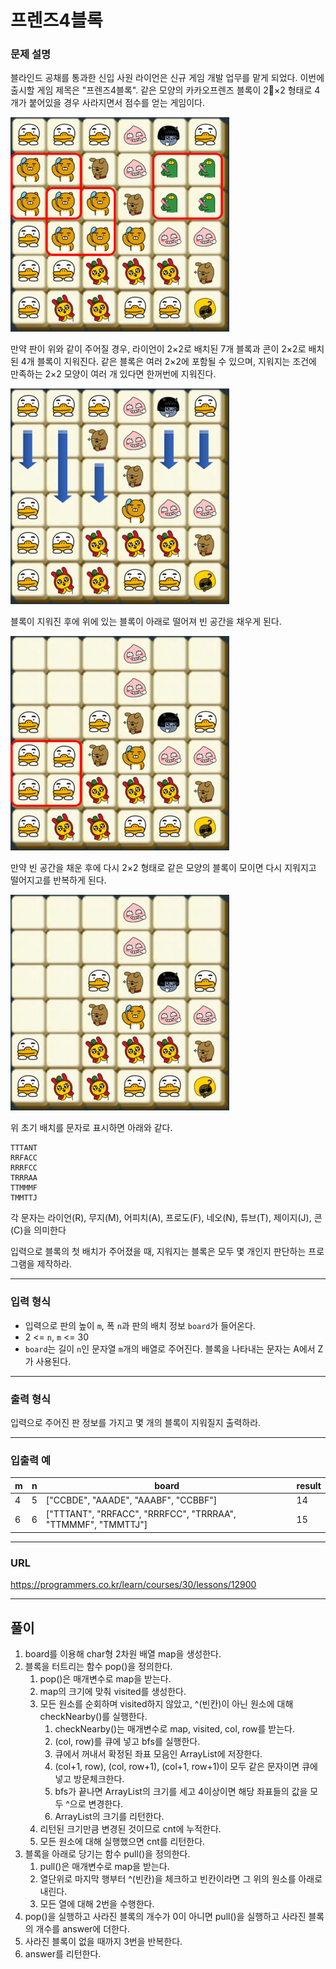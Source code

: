 # 프렌즈4블록

### 문제 설명

블라인드 공채를 통과한 신입 사원 라이언은 신규 게임 개발 업무를 맡게 되었다. 이번에 출시할 게임 제목은 "프렌즈4블록".
같은 모양의 카카오프렌즈 블록이 2×2 형태로 4개가 붙어있을 경우 사라지면서 점수를 얻는 게임이다.

![jpg_1](./1.png)

만약 판이 위와 같이 주어질 경우, 라이언이 2×2로 배치된 7개 블록과 콘이 2×2로 배치된 4개 블록이 지워진다. 같은 블록은 여러 2×2에 포함될 수 있으며, 지워지는 조건에 만족하는 2×2 모양이 여러 개 있다면 한꺼번에 지워진다.

![jpg_1](./2.png)

블록이 지워진 후에 위에 있는 블록이 아래로 떨어져 빈 공간을 채우게 된다.

![jpg_1](./3.png)

만약 빈 공간을 채운 후에 다시 2×2 형태로 같은 모양의 블록이 모이면 다시 지워지고 떨어지고를 반복하게 된다.

![jpg_1](./4.png)

위 초기 배치를 문자로 표시하면 아래와 같다.

```
TTTANT
RRFACC
RRRFCC
TRRRAA
TTMMMF
TMMTTJ
```

각 문자는 라이언(R), 무지(M), 어피치(A), 프로도(F), 네오(N), 튜브(T), 제이지(J), 콘(C)을 의미한다

입력으로 블록의 첫 배치가 주어졌을 때, 지워지는 블록은 모두 몇 개인지 판단하는 프로그램을 제작하라.

-----------
### 입력 형식

- 입력으로 판의 높이 `m`, 폭 `n`과 판의 배치 정보 `board`가 들어온다.
- 2 <= `n`, `m` <= 30
- `board`는 길이 `n`인 문자열 `m`개의 배열로 주어진다. 블록을 나타내는 문자는 A에서 Z가 사용된다.

-----------
### 출력 형식

입력으로 주어진 판 정보를 가지고 몇 개의 블록이 지워질지 출력하라.

-----------
### 입출력 예

| m   | n   | board                                                        | result |
|-----|-----|--------------------------------------------------------------|--------|
| 4   | 5   | ["CCBDE", "AAADE", "AAABF", "CCBBF"]                         | 14     |
| 6   | 6   | ["TTTANT", "RRFACC", "RRRFCC", "TRRRAA", "TTMMMF", "TMMTTJ"] | 15     |

-----------
### URL

https://programmers.co.kr/learn/courses/30/lessons/12900

-----------
## 풀이
1. board를 이용해 char형 2차원 배열 map을 생성한다.
2. 블록을 터트리는 함수 pop()을 정의한다.
   1. pop()은 매개변수로 map을 받는다.
   2. map의 크기에 맞춰 visited를 생성한다.
   3. 모든 원소를 순회하며 visited하지 않았고, ^(빈칸)이 아닌 원소에 대해 checkNearby()를 실행한다.
      1. checkNearby()는 매개변수로 map, visited, col, row를 받는다.
      2. (col, row)를 큐에 넣고 bfs를 실행한다.
      3. 큐에서 꺼내서 확정된 좌표 모음인 ArrayList에 저장한다.
      4. (col+1, row), (col, row+1), (col+1, row+1)이 모두 같은 문자이면 큐에 넣고 방문체크한다.
      5. bfs가 끝나면 ArrayList의 크기를 세고 4이상이면 해당 좌표들의 값을 모두 ^으로 변경한다.
      6. ArrayList의 크기를 리턴한다.
   4. 리턴된 크기만큼 변경된 것이므로 cnt에 누적한다.
   5. 모든 원소에 대해 실행했으면 cnt를 리턴한다.
3. 블록을 아래로 당기는 함수 pull()을 정의한다.
   1. pull()은 매개변수로 map을 받는다.
   2. 열단위로 마지막 행부터 ^(빈칸)을 체크하고 빈칸이라면 그 위의 원소를 아래로 내린다.
   3. 모든 열에 대해 2번을 수행한다.
4. pop()을 실행하고 사라진 블록의 개수가 0이 아니면 pull()을 실행하고 사라진 블록의 개수를 answer에 더한다.
5. 사라진 블록이 없을 때까지 3번을 반복한다.
6. answer를 리턴한다.